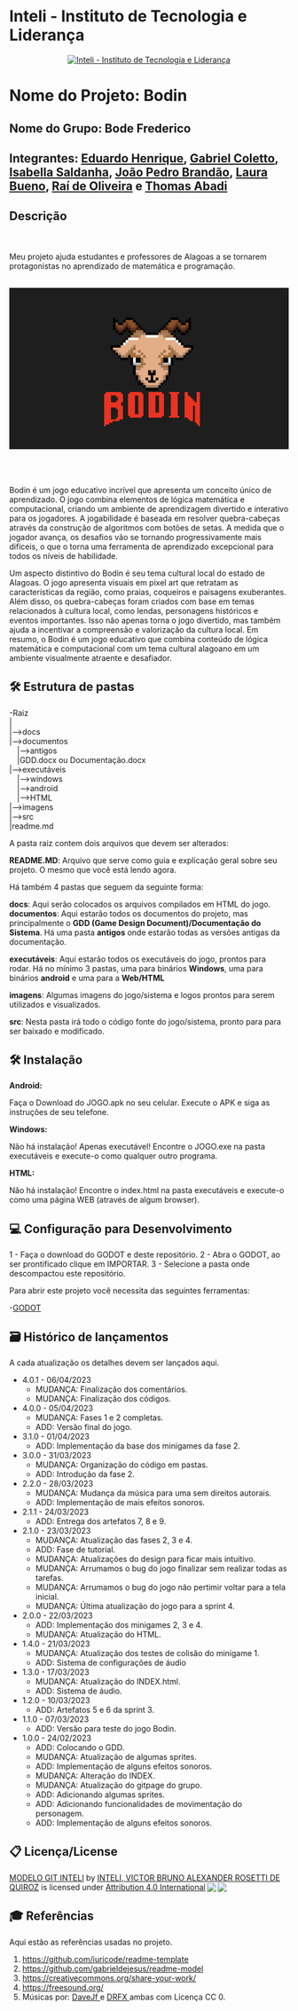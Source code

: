 # Inteli - Instituto de Tecnologia e Liderança 

<p align="center">
<a href= "https://www.inteli.edu.br/"><img src="https://www.inteli.edu.br/wp-content/uploads/2021/08/20172028/marca_1-2.png" alt="Inteli - Instituto de Tecnologia e Liderança" border="0"></a>
</p>

# Nome do Projeto: Bodin

## Nome do Grupo: Bode Frederico

## Integrantes: <a href="https://www.linkedin.com/in/eduardo-henrique-santos-628607233/">Eduardo Henrique</a>, <a href="https://www.linkedin.com/in/gabrielcolettosilva/">Gabriel Coletto</a>, <a href="https://www.linkedin.com/in/isabella-fernandes-saldanha-138a631b4/">Isabella Saldanha</a>, <a href="https://www.linkedin.com/in/jo%C3%A3o-pedro-brand%C3%A3o-de-moura-338636215/">João Pedro Brandão</a>, <a href="https://www.linkedin.com/in/laura-padilha-bueno-b358419a/">Laura Bueno</a>, <a href="https://www.linkedin.com/in/raideoliveira/">Raí de Oliveira</a> e <a href="https://www.linkedin.com/in/thomas-abadi-4a44a1264">Thomas Abadi</a>

## Descrição

<br><br>
Meu projeto ajuda estudantes e professores de Alagoas a se tornarem protagonistas no aprendizado de matemática e programação.
<br><br>
<p align="center">
<img src="/imagens/LogoDoJogo.png" alt="NOME DO JOGO" border="0">


<br><br>

Bodin é um jogo educativo incrível que apresenta um conceito único de aprendizado. O jogo combina elementos de lógica matemática e computacional, criando um ambiente de aprendizagem divertido e interativo para os jogadores. A jogabilidade é baseada em resolver quebra-cabeças através da construção de algoritmos com botões de setas. A medida que o jogador avança, os desafios vão se tornando progressivamente mais difíceis, o que o torna uma ferramenta de aprendizado excepcional para todos os níveis de habilidade.

Um aspecto distintivo do Bodin é seu tema cultural local do estado de Alagoas. O jogo apresenta visuais em pixel art que retratam as características da região, como praias, coqueiros e paisagens exuberantes. Além disso, os quebra-cabeças foram criados com base em temas relacionados à cultura local, como lendas, personagens históricos e eventos importantes. Isso não apenas torna o jogo divertido, mas também ajuda a incentivar a compreensão e valorização da cultura local. Em resumo, o Bodin é um jogo educativo que combina conteúdo de lógica matemática e computacional com um tema cultural alagoano em um ambiente visualmente atraente e desafiador.




## 🛠 Estrutura de pastas

-Raiz<br>
|<br>
|-->docs<br>
|-->documentos<br>
  &emsp;|-->antigos<br>
  &emsp;|GDD.docx ou Documentação.docx<br>
|-->executáveis<br>
  &emsp;|-->windows<br>
  &emsp;|-->android<br>
  &emsp;|-->HTML<br>
|-->imagens<br>
|-->src<br>
|readme.md<br>

A pasta raiz contem dois arquivos que devem ser alterados:

<b>README.MD</b>: Arquivo que serve como guia e explicação geral sobre seu projeto. O mesmo que você está lendo agora.

Há também 4 pastas que seguem da seguinte forma:

<b>docs</b>: Aqui serão colocados os arquivos compilados em HTML do jogo.
<b>documentos</b>: Aqui estarão todos os documentos do projeto, mas principalmente o <b>GDD (Game Design Document)/Documentação do Sistema</b>. Há uma pasta <b>antigos</b> onde estarão todas as versões antigas da documentação.

<b>executáveis</b>: Aqui estarão todos os executáveis do jogo, prontos para rodar. Há no mínimo 3 pastas, uma para binários <b>Windows</b>, uma para binários <b>android</b> e uma para a <b>Web/HTML</b>

<b>imagens</b>: Algumas imagens do jogo/sistema e logos prontos para serem utilizados e visualizados.

<b>src</b>: Nesta pasta irá todo o código fonte do jogo/sistema, pronto para para ser baixado e modificado.

## 🛠 Instalação

<b>Android:</b>

Faça o Download do JOGO.apk no seu celular.
Execute o APK e siga as instruções de seu telefone.

<b>Windows:</b>

Não há instalação! Apenas executável!
Encontre o JOGO.exe na pasta executáveis e execute-o como qualquer outro programa.

<b>HTML:</b>

Não há instalação!
Encontre o index.html na pasta executáveis e execute-o como uma página WEB (através de algum browser).

## 💻 Configuração para Desenvolvimento

1 - Faça o download do GODOT e deste repositório.
2 - Abra o GODOT, ao ser prontificado clique em IMPORTAR.
3 - Selecione a pasta onde descompactou este repositório.

Para abrir este projeto você necessita das seguintes ferramentas:

-<a href="https://godotengine.org/download">GODOT</a>

## 🗃 Histórico de lançamentos

A cada atualização os detalhes devem ser lançados aqui.

* 4.0.1 - 06/04/2023
    * MUDANÇA: Finalização dos comentários.
    * MUDANÇA: Finalização dos códigos.
* 4.0.0 - 05/04/2023
    * MUDANÇA: Fases 1 e 2 completas.
    * ADD: Versão final do jogo.
* 3.1.0 - 01/04/2023
    * ADD: Implementação da base dos minigames da fase 2.
* 3.0.0 - 31/03/2023
    * MUDANÇA: Organização do código em pastas.
    * ADD: Introdução da fase 2.
* 2.2.0 - 28/03/2023
    * MUDANÇA: Mudança da música para uma sem direitos autorais.
    * ADD: Implementação de mais efeitos sonoros.
* 2.1.1 - 24/03/2023
    * ADD: Entrega dos artefatos 7, 8 e 9.
* 2.1.0 - 23/03/2023
    * MUDANÇA: Atualização das fases 2, 3 e 4.
    * ADD: Fase de tutorial.
    * MUDANÇA: Atualizações do design para ficar mais intuitivo.
    * MUDANÇA: Arrumamos o bug do jogo finalizar sem realizar todas as tarefas.
    * MUDANÇA: Arrumamos o bug do jogo não pertimir voltar para a tela inicial.
    * MUDANÇA: Última atualização do jogo para a sprint 4. 
* 2.0.0 - 22/03/2023
    * ADD: Implementação dos minigames 2, 3 e 4.
    * MUDANÇA: Atualização do HTML.
* 1.4.0 - 21/03/2023
    * MUDANÇA: Atualização dos testes de colisão do minigame 1.
    * ADD: Sistema de configurações de áudio
* 1.3.0 - 17/03/2023
    * MUDANÇA: Atualização do INDEX.html.
    * ADD: Sistema de áudio.
* 1.2.0 - 10/03/2023
    * ADD: Artefatos 5 e 6 da sprint 3.
* 1.1.0 - 07/03/2023
    * ADD: Versão para teste do jogo Bodin.
* 1.0.0 - 24/02/2023
    * ADD: Colocando o GDD.
    * MUDANÇA: Atualização de algumas sprites.
    * ADD: Implementação de alguns efeitos sonoros.
    * MUDANÇA: Alteração do INDEX.
    * MUDANÇA: Atualização do gitpage do grupo.
    * ADD: Adicionando algumas sprites.
    * ADD: Adicionando funcionalidades de movimentação do personagem.
    * ADD: Implementação de alguns efeitos sonoros.

## 📋 Licença/License

<p xmlns:cc="http://creativecommons.org/ns#" xmlns:dct="http://purl.org/dc/terms/"><a property="dct:title" rel="cc:attributionURL" href="https://github.com/Spidus/Teste_Final_1">MODELO GIT INTELI</a> by <a rel="cc:attributionURL dct:creator" property="cc:attributionName" href="https://www.yggbrasil.com.br/vr">INTELI, VICTOR BRUNO ALEXANDER ROSETTI DE QUIROZ</a> is licensed under <a href="http://creativecommons.org/licenses/by/4.0/?ref=chooser-v1" target="_blank" rel="license noopener noreferrer" style="display:inline-block;">Attribution 4.0 International<img style="height:22px!important;margin-left:3px;vertical-align:text-bottom;" src="https://mirrors.creativecommons.org/presskit/icons/cc.svg?ref=chooser-v1"><img style="height:22px!important;margin-left:3px;vertical-align:text-bottom;" src="https://mirrors.creativecommons.org/presskit/icons/by.svg?ref=chooser-v1"></a></p>

## 🎓 Referências

Aqui estão as referências usadas no projeto.

1. <https://github.com/iuricode/readme-template>
2. <https://github.com/gabrieldejesus/readme-model>
3. <https://creativecommons.org/share-your-work/>
4. <https://freesound.org/>
5. Músicas por: <a href="https://freesound.org/people/DaveJf/sounds/616544/"> DaveJf </a> e <a href="https://freesound.org/people/DRFX/sounds/338986/"> DRFX </a> ambas com Licença CC 0.
